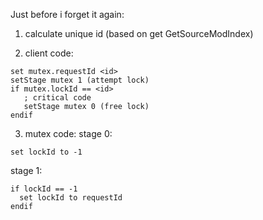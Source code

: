Just before i forget it again:

1. calculate unique id (based on get GetSourceModIndex)

2. client code:
```
set mutex.requestId <id>
setStage mutex 1 (attempt lock)
if mutex.lockId == <id>
   ; critical code
   setStage mutex 0 (free lock)
endif
```

3. mutex code:
stage 0:
```
set lockId to -1
```
stage 1:
```
if lockId == -1
  set lockId to requestId
endif
```